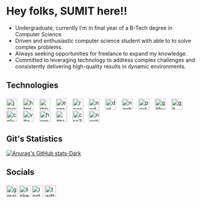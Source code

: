 #     Hey folks, **SUMIT** here!!

- Undergraduate, currently I'm in final year of a B-Tech degree in Computer Science.
- Driven and enthusiastic computer science student with able to to solve complex problems.
- Always seeking opportunities for freelance to expand my knowledge.
- Committed to leveraging technology to address complex challenges and consistently delivering high-quality results in dynamic environments.




## Technologies

###

<div align="left">
  <img src="https://img.shields.io/badge/JavaScript-F7DF1E?logo=javascript&logoColor=black&style=for-the-badge" height="29" alt="javascript logo"  />
  <img width="7" />
  <img src="https://img.shields.io/badge/HTML5-E34F26?logo=html5&logoColor=white&style=for-the-badge" height="29" alt="html5 logo"  />
  <img width="7" />
  <img src="https://img.shields.io/badge/MongoDB-47A248?logo=mongodb&logoColor=white&style=for-the-badge" height="29" alt="mongodb logo"  />
  <img width="7" />
  <img src="https://img.shields.io/badge/Express-000000?logo=express&logoColor=white&style=for-the-badge" height="29" alt="express logo"  />
  <img width="7" />
  <img src="https://img.shields.io/badge/React-61DAFB?logo=react&logoColor=black&style=for-the-badge" height="29" alt="react logo"  />
  <img width="7" />
  <img src="https://img.shields.io/badge/Node.js-339933?logo=nodedotjs&logoColor=white&style=for-the-badge" height="29" alt="nodejs logo"  />
  <img width="7" />
  <img src="https://img.shields.io/badge/.NET-512BD4?logo=dotnet&logoColor=white&style=for-the-badge" height="29" alt="dot-net logo"  />
  <img width="7" />
  <img src="https://img.shields.io/badge/Next.js-000000?logo=nextdotjs&logoColor=white&style=for-the-badge" height="29" alt="nextjs logo"  />
  <img width="7" />
  <img src="https://img.shields.io/badge/Postman-FF6C37?logo=postman&logoColor=black&style=for-the-badge" height="29" alt="postman logo"  />
  <img width="7" />
  <img src="https://img.shields.io/badge/GitHub-181717?logo=github&logoColor=white&style=for-the-badge" height="29" alt="github logo"  />
  <img width="7" />
  <img src="https://img.shields.io/badge/Git-F05032?logo=git&logoColor=white&style=for-the-badge" height="29" alt="git logo"  />
  <img width="7" />
  <img src="https://img.shields.io/badge/C++-00599C?logo=cplusplus&logoColor=white&style=for-the-badge" height="29" alt="cplusplus logo"  />
  <img width="7" />
  <img src="https://img.shields.io/badge/Vite-646CFF?logo=vite&logoColor=white&style=for-the-badge" height="29" alt="vite logo"  />
  <img width="7" />
  <img src="https://img.shields.io/badge/Heroku-430098?logo=heroku&logoColor=white&style=for-the-badge" height="29" alt="heroku logo"  />
  <img width="7" />
  <img src="https://img.shields.io/badge/MySQL-4479A1?logo=mysql&logoColor=white&style=for-the-badge" height="29" alt="mysql logo"  />
  <img width="7" />
  <img src="https://img.shields.io/badge/CSS3-1572B6?logo=css3&logoColor=white&style=for-the-badge" height="29" alt="css3 logo"  />
  <img width="7" />
  <img src="https://img.shields.io/badge/NestJS-E0234E?logo=nestjs&logoColor=white&style=for-the-badge" height="29" alt="nestjs logo"  />
</div>

###

## Git's Statistics

[![Anurag's GitHub stats-Dark](https://github-readme-stats.vercel.app/api?username=5umitra&show_icons=true&theme=dark#gh-dark-mode-only)](https://github.com/anuraghazra/github-readme-stats#gh-dark-mode-only)



## Socials
###

<div align="left">
  <img src="https://img.shields.io/static/v1?message=Gmail&logo=gmail&label=&color=D14836&logoColor=white&labelColor=&style=flat" height="30" alt="gmail logo"  />
  <img src="https://img.shields.io/static/v1?message=LinkedIn&logo=linkedin&label=&color=0077B5&logoColor=white&labelColor=&style=flat" height="30" alt="linkedin logo"  />
  <img src="https://img.shields.io/static/v1?message=Instagram&logo=instagram&label=&color=E4405F&logoColor=white&labelColor=&style=flat" height="30" alt="instagram logo"  />
  <img src="https://img.shields.io/static/v1?message=Twitter&logo=twitter&label=&color=1DA1F2&logoColor=white&labelColor=&style=flat" height="30" alt="twitter logo"  />
</div>

###





